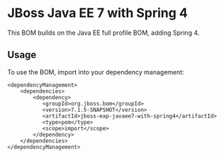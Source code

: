 JBoss Java EE 7 with Spring 4
===============================

This BOM builds on the Java EE full profile BOM, adding Spring 4.
  
Usage
-----

To use the BOM, import into your dependency management:

    <dependencyManagement>
        <dependencies>
            <dependency>
               <groupId>org.jboss.bom</groupId>
               <version>7.1.5-SNAPSHOT</version>
               <artifactId>jboss-eap-javaee7-with-spring4</artifactId>
               <type>pom</type>
               <scope>import</scope>
            </dependency>
        </dependencies>
    </dependencyManagement>
